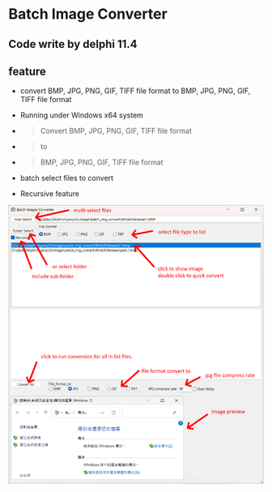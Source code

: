 # Batch Image Converter

## Code write by delphi 11.4

## feature

* convert BMP, JPG, PNG, GIF, TIFF file format to
BMP, JPG, PNG, GIF, TIFF file format

* Running under Windows x64 system
* > Convert BMP, JPG, PNG, GIF, TIFF file format  
* > to  
* > BMP, JPG, PNG, GIF, TIFF file format
* batch select files to convert
* Recursive feature

 ![N|Solid](help.png)
